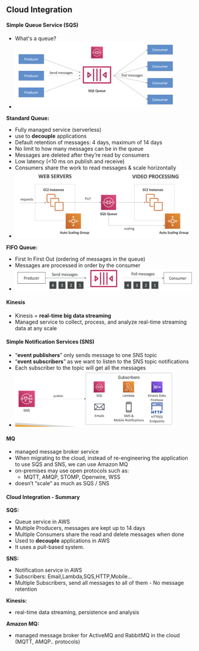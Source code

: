 ## Cloud Integration

#### Simple Queue Service (SQS)
- What's a queue?
- <img src="./images/sqs.png" height="180">

**Standard Queue:**
- Fully managed service (serverless)
- use to **decouple** applications
- Default retention of messages: 4 days, maximum of 14 days
- No limit to how many messages can be in the queue
- Messages are deleted after they’re read by consumers
- Low latency (<10 ms on publish and receive)
- Consumers share the work to read messages & scale horizontally
- <img src="./images/sqs2.png" height="180">

**FIFO Queue:**
- First In First Out (ordering of messages in the queue)
- Messages are processed in order by the consumer
- <img src="./images/sqs-fifo.png" height="60">

#### Kinesis
- Kinesis = **real-time big data streaming**
- Managed service to collect, process, and analyze real-time streaming data at any scale

#### Simple Notification Services (SNS)
- “**event publishers**” only sends message to one SNS topic
- “**event subscribers**” as we want to listen to the SNS topic notifications 
- Each subscriber to the topic will get all the messages
- <img src="./images/sns.png" height="150">

#### MQ
- managed message broker service
- When migrating to the cloud, instead of re-engineering the application to use SQS and SNS, we can use Amazon MQ
- on-premises may use open protocols such as:
  - MQTT, AMQP, STOMP, Openwire, WSS
- doesn’t “scale” as much as SQS / SNS

#### Cloud Integration - Summary
**SQS:**
- Queue service in AWS
- Multiple Producers, messages are kept up to 14 days
- Multiple Consumers share the read and delete messages when done 
- Used to **decouple** applications in AWS
- It uses a pull-based system.

**SNS:**
- Notification service in AWS
- Subscribers: Email,Lambda,SQS,HTTP,Mobile...
- Multiple Subscribers, send all messages to all of them - No message retention

**Kinesis:** 
- real-time data streaming, persistence and analysis

**Amazon MQ:**
- managed message broker for ActiveMQ and RabbitMQ in the
cloud (MQTT, AMQP.. protocols)